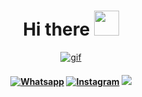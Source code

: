 <h1 align="center">Hi there <img src="https://user-images.githubusercontent.com/1303154/88677602-1635ba80-d120-11ea-84d8-d263ba5fc3c0.gif" width="40px" alt=""><br></h1>

<p align="center">
  <a href="https://github.com/Fariiid-M">
    <img src="https://i.ibb.co/qBZkVkf/gif.gif" alt="gif" border="0">
    <h4 align="center">
 <a href="https://wa.me/6285890441472" target="_blank"><img src="https://img.shields.io/badge/Whatsapp-%808080.svg?&style=flat-square&logo=Whatsapp&logoColor=white" alt="Whatsapp"></a> <a href="https://www.instagram.com/faridmhrdkaa" target="_blank"><img src="https://img.shields.io/badge/Instagram-%23E4405F.svg?&style=flat-square&logo=instagram&logoColor=white" alt="Instagram"></a> <a href="https://wa.me/6285806401502" target="_blank"><img src="https://img.shields.io/badge/whatsapp-bot-%808080.svg?&style=flat-square&logo=whatsapp&logoColor=blue"></a> 
</h4>
</p>
